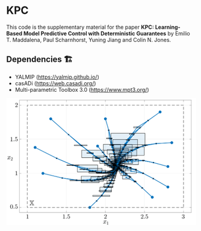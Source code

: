 # KPC

This code is the supplementary material for the paper **KPC: Learning-Based Model Predictive Control with Deterministic Guarantees** by Emilio T. Maddalena, Paul Scharnhorst, Yuning Jiang and Colin N. Jones.

## Dependencies :building_construction:

- YALMIP (https://yalmip.github.io/)
- casADi (https://web.casadi.org/)
- Multi-parametric Toolbox 3.0 (https://www.mpt3.org/)

![alt text](https://github.com/emilioMaddalena/KPC/blob/dev/pred.png)
